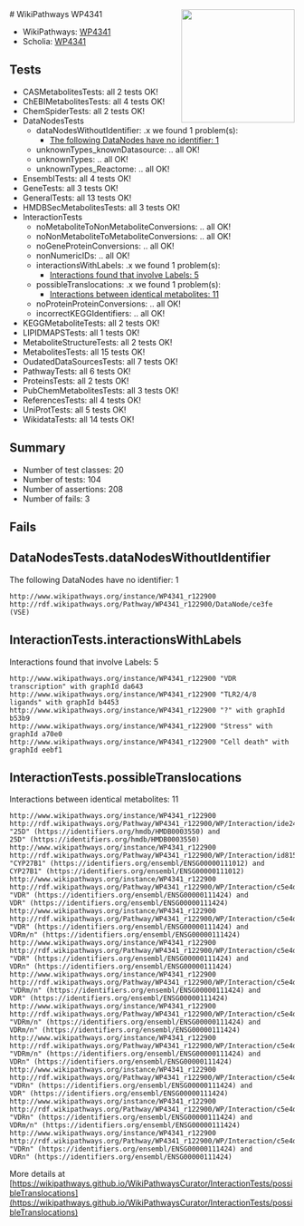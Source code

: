 <img style="float: right; width: 200px" src="https://upload.wikimedia.org/wikipedia/commons/thumb/8/83/Wplogo_with_text_500.png/640px-Wplogo_with_text_500.png" />
# WikiPathways WP4341

* WikiPathways: [WP4341](https://new.wikipathways.org/pathways/WP4341)
* Scholia: [WP4341](https://scholia.toolforge.org/wikipathways/WP4341)
## Tests
* CASMetabolitesTests: all 2 tests OK!
* ChEBIMetabolitesTests: all 4 tests OK!
* ChemSpiderTests: all 2 tests OK!
* DataNodesTests
    * dataNodesWithoutIdentifier: .x we found 1 problem(s):
        * [The following DataNodes have no identifier: 1](#d2d32fa0)
    * unknownTypes_knownDatasource: .. all OK!
    * unknownTypes: .. all OK!
    * unknownTypes_Reactome: .. all OK!
* EnsemblTests: all 4 tests OK!
* GeneTests: all 3 tests OK!
* GeneralTests: all 13 tests OK!
* HMDBSecMetabolitesTests: all 3 tests OK!
* InteractionTests
    * noMetaboliteToNonMetaboliteConversions: .. all OK!
    * noNonMetaboliteToMetaboliteConversions: .. all OK!
    * noGeneProteinConversions: .. all OK!
    * nonNumericIDs: .. all OK!
    * interactionsWithLabels: .x we found 1 problem(s):
        * [Interactions found that involve Labels: 5](#630d267c)
    * possibleTranslocations: .x we found 1 problem(s):
        * [Interactions between identical metabolites: 11](#dc76dfed)
    * noProteinProteinConversions: .. all OK!
    * incorrectKEGGIdentifiers: .. all OK!
* KEGGMetaboliteTests: all 2 tests OK!
* LIPIDMAPSTests: all 1 tests OK!
* MetaboliteStructureTests: all 2 tests OK!
* MetabolitesTests: all 15 tests OK!
* OudatedDataSourcesTests: all 7 tests OK!
* PathwayTests: all 6 tests OK!
* ProteinsTests: all 2 tests OK!
* PubChemMetabolitesTests: all 3 tests OK!
* ReferencesTests: all 4 tests OK!
* UniProtTests: all 5 tests OK!
* WikidataTests: all 14 tests OK!


## Summary

* Number of test classes: 20
* Number of tests: 104
* Number of assertions: 208
* Number of fails: 3

## Fails

<a name="d2d32fa0" />

## DataNodesTests.dataNodesWithoutIdentifier

The following DataNodes have no identifier: 1
```
http://www.wikipathways.org/instance/WP4341_r122900 http://rdf.wikipathways.org/Pathway/WP4341_r122900/DataNode/ce3fe (VSE)
```

<a name="630d267c" />

## InteractionTests.interactionsWithLabels

Interactions found that involve Labels: 5
```
http://www.wikipathways.org/instance/WP4341_r122900 "VDR transcription" with graphId da643
http://www.wikipathways.org/instance/WP4341_r122900 "TLR2/4/8
ligands" with graphId b4453
http://www.wikipathways.org/instance/WP4341_r122900 "?" with graphId b53b9
http://www.wikipathways.org/instance/WP4341_r122900 "Stress" with graphId a70e0
http://www.wikipathways.org/instance/WP4341_r122900 "Cell death" with graphId eebf1
```

<a name="dc76dfed" />

## InteractionTests.possibleTranslocations

Interactions between identical metabolites: 11
```
http://www.wikipathways.org/instance/WP4341_r122900 http://rdf.wikipathways.org/Pathway/WP4341_r122900/WP/Interaction/ide241ec12 "25D" (https://identifiers.org/hmdb/HMDB0003550) and 
25D" (https://identifiers.org/hmdb/HMDB0003550)
http://www.wikipathways.org/instance/WP4341_r122900 http://rdf.wikipathways.org/Pathway/WP4341_r122900/WP/Interaction/id8155bdbf "CYP27B1" (https://identifiers.org/ensembl/ENSG00000111012) and 
CYP27B1" (https://identifiers.org/ensembl/ENSG00000111012)
http://www.wikipathways.org/instance/WP4341_r122900 http://rdf.wikipathways.org/Pathway/WP4341_r122900/WP/Interaction/c5e4d "VDR" (https://identifiers.org/ensembl/ENSG00000111424) and 
VDR" (https://identifiers.org/ensembl/ENSG00000111424)
http://www.wikipathways.org/instance/WP4341_r122900 http://rdf.wikipathways.org/Pathway/WP4341_r122900/WP/Interaction/c5e4d "VDR" (https://identifiers.org/ensembl/ENSG00000111424) and 
VDRm/n" (https://identifiers.org/ensembl/ENSG00000111424)
http://www.wikipathways.org/instance/WP4341_r122900 http://rdf.wikipathways.org/Pathway/WP4341_r122900/WP/Interaction/c5e4d "VDR" (https://identifiers.org/ensembl/ENSG00000111424) and 
VDRn" (https://identifiers.org/ensembl/ENSG00000111424)
http://www.wikipathways.org/instance/WP4341_r122900 http://rdf.wikipathways.org/Pathway/WP4341_r122900/WP/Interaction/c5e4d "VDRm/n" (https://identifiers.org/ensembl/ENSG00000111424) and 
VDR" (https://identifiers.org/ensembl/ENSG00000111424)
http://www.wikipathways.org/instance/WP4341_r122900 http://rdf.wikipathways.org/Pathway/WP4341_r122900/WP/Interaction/c5e4d "VDRm/n" (https://identifiers.org/ensembl/ENSG00000111424) and 
VDRm/n" (https://identifiers.org/ensembl/ENSG00000111424)
http://www.wikipathways.org/instance/WP4341_r122900 http://rdf.wikipathways.org/Pathway/WP4341_r122900/WP/Interaction/c5e4d "VDRm/n" (https://identifiers.org/ensembl/ENSG00000111424) and 
VDRn" (https://identifiers.org/ensembl/ENSG00000111424)
http://www.wikipathways.org/instance/WP4341_r122900 http://rdf.wikipathways.org/Pathway/WP4341_r122900/WP/Interaction/c5e4d "VDRn" (https://identifiers.org/ensembl/ENSG00000111424) and 
VDR" (https://identifiers.org/ensembl/ENSG00000111424)
http://www.wikipathways.org/instance/WP4341_r122900 http://rdf.wikipathways.org/Pathway/WP4341_r122900/WP/Interaction/c5e4d "VDRn" (https://identifiers.org/ensembl/ENSG00000111424) and 
VDRm/n" (https://identifiers.org/ensembl/ENSG00000111424)
http://www.wikipathways.org/instance/WP4341_r122900 http://rdf.wikipathways.org/Pathway/WP4341_r122900/WP/Interaction/c5e4d "VDRn" (https://identifiers.org/ensembl/ENSG00000111424) and 
VDRn" (https://identifiers.org/ensembl/ENSG00000111424)
```

More details at [https://wikipathways.github.io/WikiPathwaysCurator/InteractionTests/possibleTranslocations](https://wikipathways.github.io/WikiPathwaysCurator/InteractionTests/possibleTranslocations)

